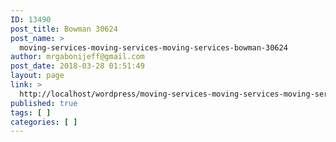 ```yaml
---
ID: 13490
post_title: Bowman 30624
post_name: >
  moving-services-moving-services-moving-services-bowman-30624
author: mrgabonijeff@gmail.com
post_date: 2018-03-28 01:51:49
layout: page
link: >
  http://localhost/wordpress/moving-services-moving-services-moving-services-bowman-30624/
published: true
tags: [ ]
categories: [ ]
---
```

